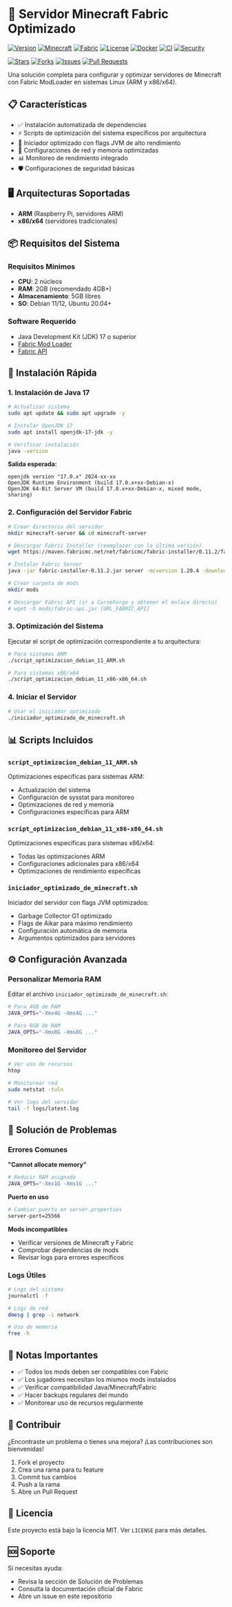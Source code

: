 # 🚀 Servidor Minecraft Fabric Optimizado

[![Version](https://img.shields.io/badge/version-2.0-blue.svg)](https://github.com/user/BuildFabricModServer/releases)
[![Minecraft](https://img.shields.io/badge/minecraft-1.20.4-green.svg)](https://minecraft.net)
[![Fabric](https://img.shields.io/badge/fabric-0.15.6-purple.svg)](https://fabricmc.net)
[![License](https://img.shields.io/badge/license-MIT-orange.svg)](LICENSE)
[![Docker](https://img.shields.io/badge/docker-supported-blue.svg)](https://hub.docker.com)
[![CI](https://github.com/user/BuildFabricModServer/workflows/CI/badge.svg)](https://github.com/user/BuildFabricModServer/actions)
[![Security](https://github.com/user/BuildFabricModServer/workflows/Security/badge.svg)](https://github.com/user/BuildFabricModServer/security)

[![Stars](https://img.shields.io/github/stars/user/BuildFabricModServer?style=social)](https://github.com/user/BuildFabricModServer/stargazers)
[![Forks](https://img.shields.io/github/forks/user/BuildFabricModServer?style=social)](https://github.com/user/BuildFabricModServer/network/members)
[![Issues](https://img.shields.io/github/issues/user/BuildFabricModServer)](https://github.com/user/BuildFabricModServer/issues)
[![Pull Requests](https://img.shields.io/github/issues-pr/user/BuildFabricModServer)](https://github.com/user/BuildFabricModServer/pulls)

Una solución completa para configurar y optimizar servidores de Minecraft con Fabric ModLoader en sistemas Linux (ARM y x86/x64).

## 📋 Características

- ✅ Instalación automatizada de dependencias
- ⚡ Scripts de optimización del sistema específicos por arquitectura
- 🎯 Iniciador optimizado con flags JVM de alto rendimiento
- 🔧 Configuraciones de red y memoria optimizadas
- 📊 Monitoreo de rendimiento integrado
- 🛡️ Configuraciones de seguridad básicas

## 🖥️ Arquitecturas Soportadas

- **ARM** (Raspberry Pi, servidores ARM)
- **x86/x64** (servidores tradicionales)

## 📦 Requisitos del Sistema

### Requisitos Mínimos
- **CPU**: 2 núcleos
- **RAM**: 2GB (recomendado 4GB+)
- **Almacenamiento**: 5GB libres
- **SO**: Debian 11/12, Ubuntu 20.04+

### Software Requerido
- Java Development Kit (JDK) 17 o superior
- [Fabric Mod Loader](https://fabricmc.net/use/server/)
- [Fabric API](https://www.curseforge.com/minecraft/mc-mods/fabric-api)

## 🔧 Instalación Rápida

### 1. Instalación de Java 17

```bash
# Actualizar sistema
sudo apt update && sudo apt upgrade -y

# Instalar OpenJDK 17
sudo apt install openjdk-17-jdk -y

# Verificar instalación
java -version
```

**Salida esperada:**
```
openjdk version "17.0.x" 2024-xx-xx
OpenJDK Runtime Environment (build 17.0.x+xx-Debian-x)
OpenJDK 64-Bit Server VM (build 17.0.x+xx-Debian-x, mixed mode, sharing)
```

### 2. Configuración del Servidor Fabric

```bash
# Crear directorio del servidor
mkdir minecraft-server && cd minecraft-server

# Descargar Fabric Installer (reemplazar con la última versión)
wget https://maven.fabricmc.net/net/fabricmc/fabric-installer/0.11.2/fabric-installer-0.11.2.jar

# Instalar Fabric Server
java -jar fabric-installer-0.11.2.jar server -mcversion 1.20.4 -downloadMinecraft

# Crear carpeta de mods
mkdir mods

# Descargar Fabric API (ir a CurseForge y obtener el enlace directo)
# wget -O mods/fabric-api.jar [URL_FABRIC_API]
```

### 3. Optimización del Sistema

Ejecutar el script de optimización correspondiente a tu arquitectura:

```bash
# Para sistemas ARM
./script_optimizacion_debian_11_ARM.sh

# Para sistemas x86/x64
./script_optimizacion_debian_11_x86-x86_64.sh
```

### 4. Iniciar el Servidor

```bash
# Usar el iniciador optimizado
./iniciador_optimizado_de_minecraft.sh
```

## 📊 Scripts Incluidos

### `script_optimizacion_debian_11_ARM.sh`
Optimizaciones específicas para sistemas ARM:
- Actualización del sistema
- Configuración de sysstat para monitoreo
- Optimizaciones de red y memoria
- Configuraciones específicas para ARM

### `script_optimizacion_debian_11_x86-x86_64.sh`
Optimizaciones específicas para sistemas x86/x64:
- Todas las optimizaciones ARM
- Configuraciones adicionales para x86/x64
- Optimizaciones de rendimiento específicas

### `iniciador_optimizado_de_minecraft.sh`
Iniciador del servidor con flags JVM optimizados:
- Garbage Collector G1 optimizado
- Flags de Aikar para máximo rendimiento
- Configuración automática de memoria
- Argumentos optimizados para servidores

## ⚙️ Configuración Avanzada

### Personalizar Memoria RAM

Editar el archivo `iniciador_optimizado_de_minecraft.sh`:

```bash
# Para 4GB de RAM
JAVA_OPTS="-Xmx4G -Xms4G ..."

# Para 8GB de RAM
JAVA_OPTS="-Xmx8G -Xms8G ..."
```

### Monitoreo del Servidor

```bash
# Ver uso de recursos
htop

# Monitorear red
sudo netstat -tuln

# Ver logs del servidor
tail -f logs/latest.log
```

## 🔧 Solución de Problemas

### Errores Comunes

**"Cannot allocate memory"**
```bash
# Reducir RAM asignada
JAVA_OPTS="-Xmx1G -Xms1G ..."
```

**Puerto en uso**
```bash
# Cambiar puerto en server.properties
server-port=25566
```

**Mods incompatibles**
- Verificar versiones de Minecraft y Fabric
- Comprobar dependencias de mods
- Revisar logs para errores específicos

### Logs Útiles
```bash
# Logs del sistema
journalctl -f

# Logs de red
dmesg | grep -i network

# Uso de memoria
free -h
```

## 📝 Notas Importantes

- ✅ Todos los mods deben ser compatibles con Fabric
- ✅ Los jugadores necesitan los mismos mods instalados
- ✅ Verificar compatibilidad Java/Minecraft/Fabric
- ✅ Hacer backups regulares del mundo
- ✅ Monitorear uso de recursos regularmente

## 🤝 Contribuir

¿Encontraste un problema o tienes una mejora? ¡Las contribuciones son bienvenidas!

1. Fork el proyecto
2. Crea una rama para tu feature
3. Commit tus cambios
4. Push a la rama
5. Abre un Pull Request

## 📄 Licencia

Este proyecto está bajo la licencia MIT. Ver `LICENSE` para más detalles.

## 🆘 Soporte

Si necesitas ayuda:
- Revisa la sección de Solución de Problemas
- Consulta la documentación oficial de Fabric
- Abre un issue en este repositorio
